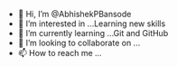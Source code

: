 - 👋 Hi, I’m @AbhishekPBansode
- 👀 I’m interested in ...Learning new skills 
- 🌱 I’m currently learning ...Git and GitHub 
- 💞️ I’m looking to collaborate on ...
- 📫 How to reach me ...

<!---
AbhishekPBansode/AbhishekPBansode is a ✨ special ✨ repository because its `README.md` (this file) appears on your GitHub profile.
You can click the Preview link to take a look at your changes.
--->

